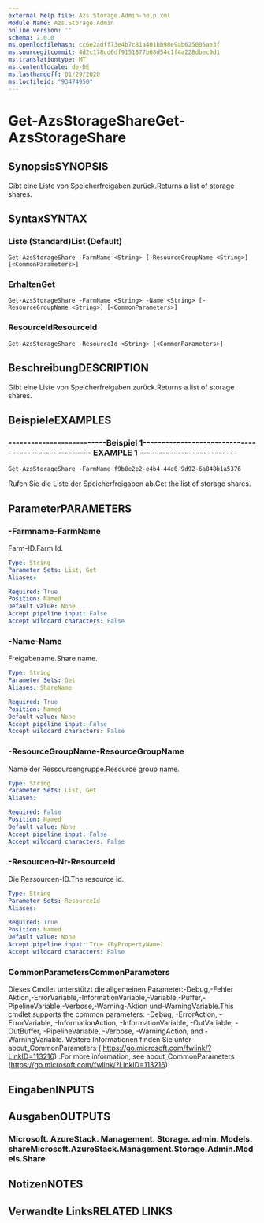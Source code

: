 ```yaml
---
external help file: Azs.Storage.Admin-help.xml
Module Name: Azs.Storage.Admin
online version: ''
schema: 2.0.0
ms.openlocfilehash: cc6e2adff73e4b7c81a401bb98e9ab625005ae3f
ms.sourcegitcommit: 4d2c178cd6df9151877b08d54c1f4a228dbec9d1
ms.translationtype: MT
ms.contentlocale: de-DE
ms.lasthandoff: 01/29/2020
ms.locfileid: "93474950"
---
```

# <span data-ttu-id="5d5f9-101">Get-AzsStorageShare</span><span class="sxs-lookup"><span data-stu-id="5d5f9-101">Get-AzsStorageShare</span></span>

## <span data-ttu-id="5d5f9-102">Synopsis</span><span class="sxs-lookup"><span data-stu-id="5d5f9-102">SYNOPSIS</span></span>
<span data-ttu-id="5d5f9-103">Gibt eine Liste von Speicherfreigaben zurück.</span><span class="sxs-lookup"><span data-stu-id="5d5f9-103">Returns a list of storage shares.</span></span>

## <span data-ttu-id="5d5f9-104">Syntax</span><span class="sxs-lookup"><span data-stu-id="5d5f9-104">SYNTAX</span></span>

### <span data-ttu-id="5d5f9-105">Liste (Standard)</span><span class="sxs-lookup"><span data-stu-id="5d5f9-105">List (Default)</span></span>
```
Get-AzsStorageShare -FarmName <String> [-ResourceGroupName <String>] [<CommonParameters>]
```

### <span data-ttu-id="5d5f9-106">Erhalten</span><span class="sxs-lookup"><span data-stu-id="5d5f9-106">Get</span></span>
```
Get-AzsStorageShare -FarmName <String> -Name <String> [-ResourceGroupName <String>] [<CommonParameters>]
```

### <span data-ttu-id="5d5f9-107">ResourceId</span><span class="sxs-lookup"><span data-stu-id="5d5f9-107">ResourceId</span></span>
```
Get-AzsStorageShare -ResourceId <String> [<CommonParameters>]
```

## <span data-ttu-id="5d5f9-108">Beschreibung</span><span class="sxs-lookup"><span data-stu-id="5d5f9-108">DESCRIPTION</span></span>
<span data-ttu-id="5d5f9-109">Gibt eine Liste von Speicherfreigaben zurück.</span><span class="sxs-lookup"><span data-stu-id="5d5f9-109">Returns a list of storage shares.</span></span>

## <span data-ttu-id="5d5f9-110">Beispiele</span><span class="sxs-lookup"><span data-stu-id="5d5f9-110">EXAMPLES</span></span>

### <span data-ttu-id="5d5f9-111">--------------------------Beispiel 1--------------------------</span><span class="sxs-lookup"><span data-stu-id="5d5f9-111">-------------------------- EXAMPLE 1 --------------------------</span></span>
```
Get-AzsStorageShare -FarmName f9b8e2e2-e4b4-44e0-9d92-6a848b1a5376
```

<span data-ttu-id="5d5f9-112">Rufen Sie die Liste der Speicherfreigaben ab.</span><span class="sxs-lookup"><span data-stu-id="5d5f9-112">Get the list of storage shares.</span></span>

## <span data-ttu-id="5d5f9-113">Parameter</span><span class="sxs-lookup"><span data-stu-id="5d5f9-113">PARAMETERS</span></span>

### <span data-ttu-id="5d5f9-114">-Farmname</span><span class="sxs-lookup"><span data-stu-id="5d5f9-114">-FarmName</span></span>
<span data-ttu-id="5d5f9-115">Farm-ID.</span><span class="sxs-lookup"><span data-stu-id="5d5f9-115">Farm Id.</span></span>

```yaml
Type: String
Parameter Sets: List, Get
Aliases: 

Required: True
Position: Named
Default value: None
Accept pipeline input: False
Accept wildcard characters: False
```

### <span data-ttu-id="5d5f9-116">-Name</span><span class="sxs-lookup"><span data-stu-id="5d5f9-116">-Name</span></span>
<span data-ttu-id="5d5f9-117">Freigabename.</span><span class="sxs-lookup"><span data-stu-id="5d5f9-117">Share name.</span></span>

```yaml
Type: String
Parameter Sets: Get
Aliases: ShareName

Required: True
Position: Named
Default value: None
Accept pipeline input: False
Accept wildcard characters: False
```

### <span data-ttu-id="5d5f9-118">-ResourceGroupName</span><span class="sxs-lookup"><span data-stu-id="5d5f9-118">-ResourceGroupName</span></span>
<span data-ttu-id="5d5f9-119">Name der Ressourcengruppe.</span><span class="sxs-lookup"><span data-stu-id="5d5f9-119">Resource group name.</span></span>

```yaml
Type: String
Parameter Sets: List, Get
Aliases: 

Required: False
Position: Named
Default value: None
Accept pipeline input: False
Accept wildcard characters: False
```

### <span data-ttu-id="5d5f9-120">-Resourcen-Nr</span><span class="sxs-lookup"><span data-stu-id="5d5f9-120">-ResourceId</span></span>
<span data-ttu-id="5d5f9-121">Die Ressourcen-ID.</span><span class="sxs-lookup"><span data-stu-id="5d5f9-121">The resource id.</span></span>

```yaml
Type: String
Parameter Sets: ResourceId
Aliases: 

Required: True
Position: Named
Default value: None
Accept pipeline input: True (ByPropertyName)
Accept wildcard characters: False
```

### <span data-ttu-id="5d5f9-122">CommonParameters</span><span class="sxs-lookup"><span data-stu-id="5d5f9-122">CommonParameters</span></span>
<span data-ttu-id="5d5f9-123">Dieses Cmdlet unterstützt die allgemeinen Parameter:-Debug,-Fehler Aktion,-ErrorVariable,-InformationVariable,-Variable,-Puffer,-PipelineVariable,-Verbose,-Warning-Aktion und-WarningVariable.</span><span class="sxs-lookup"><span data-stu-id="5d5f9-123">This cmdlet supports the common parameters: -Debug, -ErrorAction, -ErrorVariable, -InformationAction, -InformationVariable, -OutVariable, -OutBuffer, -PipelineVariable, -Verbose, -WarningAction, and -WarningVariable.</span></span> <span data-ttu-id="5d5f9-124">Weitere Informationen finden Sie unter about_CommonParameters ( https://go.microsoft.com/fwlink/?LinkID=113216) .</span><span class="sxs-lookup"><span data-stu-id="5d5f9-124">For more information, see about_CommonParameters (https://go.microsoft.com/fwlink/?LinkID=113216).</span></span>

## <span data-ttu-id="5d5f9-125">Eingaben</span><span class="sxs-lookup"><span data-stu-id="5d5f9-125">INPUTS</span></span>

## <span data-ttu-id="5d5f9-126">Ausgaben</span><span class="sxs-lookup"><span data-stu-id="5d5f9-126">OUTPUTS</span></span>

### <span data-ttu-id="5d5f9-127">Microsoft. AzureStack. Management. Storage. admin. Models. share</span><span class="sxs-lookup"><span data-stu-id="5d5f9-127">Microsoft.AzureStack.Management.Storage.Admin.Models.Share</span></span>

## <span data-ttu-id="5d5f9-128">Notizen</span><span class="sxs-lookup"><span data-stu-id="5d5f9-128">NOTES</span></span>

## <span data-ttu-id="5d5f9-129">Verwandte Links</span><span class="sxs-lookup"><span data-stu-id="5d5f9-129">RELATED LINKS</span></span>

